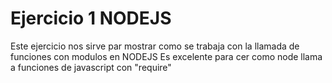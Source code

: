 # Ejercicio 1 NODEJS
Este ejercicio nos sirve par mostrar como se trabaja con la llamada de funciones con modulos en NODEJS
Es excelente para cer como node llama a funciones de javascript con "require"